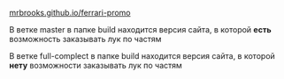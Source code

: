 <a href="mrbrooks.github.io/ferrari-promo">mrbrooks.github.io/ferrari-promo</a>
<p>
В ветке master в папке build находится версия сайта, в которой <b>есть</b> возможность заказывать лук по частям
</p>
<p>
В ветке full-complect в папке build находится версия сайта, в которой <b>нету</b> возможности заказывать лук по частям
</p>
